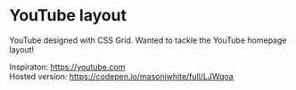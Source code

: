 # YouTube layout

YouTube designed with CSS Grid. Wanted to tackle the YouTube homepage layout!

Inspiraton: https://youtube.com<br/>
Hosted version: https://codepen.io/masonjwhite/full/LJWqoa
